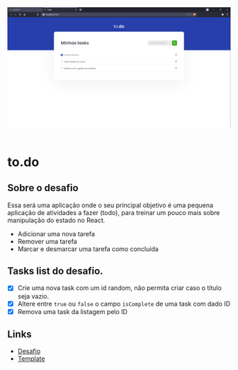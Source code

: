 <div aligne="center">
<img src="./public/todo.PNG" alt="Banner to.do" />
</div>

<br>

# to.do

## Sobre o desafio

<p>Essa será uma aplicação onde o seu principal objetivo é uma pequena aplicação de atividades a fazer (todo), para treinar um pouco mais sobre manipulação do estado no React.

- Adicionar uma nova tarefa
- Remover uma tarefa
- Marcar e desmarcar uma tarefa como concluída</p>

## Tasks list do desafio.

- [x] Crie uma nova task com um id random, não permita criar caso o título seja vazio.
- [x] Altere entre `true` ou `false` o campo `isComplete` de uma task com dado ID
- [x] Remova uma task da listagem pelo ID

## Links

- [Desafio](https://www.notion.so/Desafio-01-Conceitos-do-React-51e4099a6e2f4d4bae94f9fe75bb769d)
- [Template](https://github.com/rocketseat-education/ignite-template-reactjs-conceitos-do-react)

